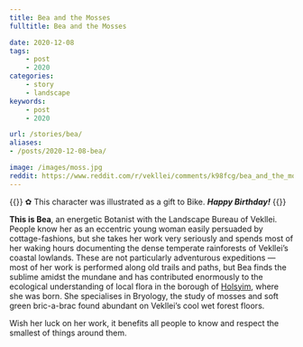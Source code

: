 ```yaml
---
title: Bea and the Mosses
fulltitle: Bea and the Mosses

date: 2020-12-08
tags:
    - post
    - 2020
categories:
    - story
    - landscape
keywords:
    - post
    - 2020

url: /stories/bea/
aliases:
- /posts/2020-12-08-bea/

image: /images/moss.jpg
reddit: https://www.reddit.com/r/vekllei/comments/k98fcg/bea_and_the_mosses/
---
```


{{<note>}}
✿ This character was illustrated as a gift to Bike. ***Happy Birthday!***
{{</note>}}

**This is Bea**, an energetic Botanist with the Landscape Bureau of Vekllei. People know her as an eccentric young woman easily persuaded by cottage-fashions, but she takes her work very seriously and spends most of her waking hours documenting the dense temperate rainforests of Vekllei’s coastal lowlands. These are not particularly adventurous expeditions — most of her work is performed along old trails and paths, but Bea finds the sublime amidst the mundane and has contributed enormously to the ecological understanding of local flora in the borough of [Holsyim](/factbook/landscape/boroughs/holsyim), where she was born. She specialises in Bryology, the study of mosses and soft green bric-a-brac found abundant on Vekllei’s cool wet forest floors.

Wish her luck on her work, it benefits all people to know and respect the smallest of things around them.
